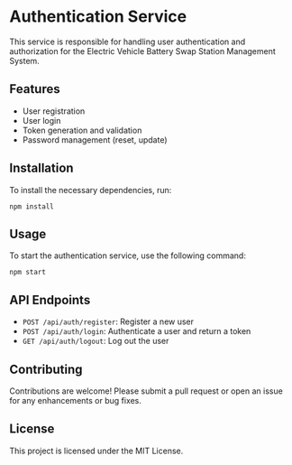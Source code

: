 # Authentication Service

This service is responsible for handling user authentication and authorization for the Electric Vehicle Battery Swap Station Management System.

## Features

- User registration
- User login
- Token generation and validation
- Password management (reset, update)

## Installation

To install the necessary dependencies, run:

```
npm install
```

## Usage

To start the authentication service, use the following command:

```
npm start
```

## API Endpoints

- `POST /api/auth/register`: Register a new user
- `POST /api/auth/login`: Authenticate a user and return a token
- `GET /api/auth/logout`: Log out the user

## Contributing

Contributions are welcome! Please submit a pull request or open an issue for any enhancements or bug fixes.

## License

This project is licensed under the MIT License.